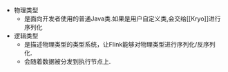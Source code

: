 - 物理类型
	- 是面向开发者使用的普通Java类.如果是用户自定义类,会交给[[Kryo]]进行序列化
- 逻辑类型
	- 是描述物理类型的类型系统，让Flink能够对物理类型进行序列化/反序列化.
	- 会随着数据被分发到执行节点上.